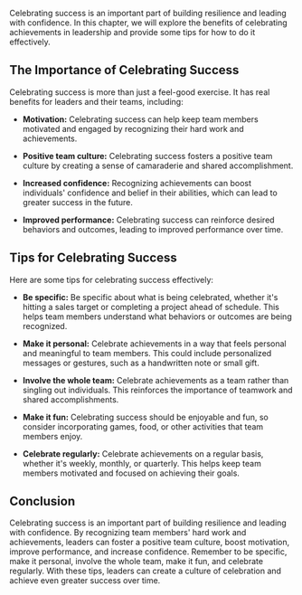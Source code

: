 
Celebrating success is an important part of building resilience and leading with confidence. In this chapter, we will explore the benefits of celebrating achievements in leadership and provide some tips for how to do it effectively.

The Importance of Celebrating Success
-------------------------------------

Celebrating success is more than just a feel-good exercise. It has real benefits for leaders and their teams, including:

* **Motivation:** Celebrating success can help keep team members motivated and engaged by recognizing their hard work and achievements.

* **Positive team culture:** Celebrating success fosters a positive team culture by creating a sense of camaraderie and shared accomplishment.

* **Increased confidence:** Recognizing achievements can boost individuals' confidence and belief in their abilities, which can lead to greater success in the future.

* **Improved performance:** Celebrating success can reinforce desired behaviors and outcomes, leading to improved performance over time.

Tips for Celebrating Success
----------------------------

Here are some tips for celebrating success effectively:

* **Be specific:** Be specific about what is being celebrated, whether it's hitting a sales target or completing a project ahead of schedule. This helps team members understand what behaviors or outcomes are being recognized.

* **Make it personal:** Celebrate achievements in a way that feels personal and meaningful to team members. This could include personalized messages or gestures, such as a handwritten note or small gift.

* **Involve the whole team:** Celebrate achievements as a team rather than singling out individuals. This reinforces the importance of teamwork and shared accomplishments.

* **Make it fun:** Celebrating success should be enjoyable and fun, so consider incorporating games, food, or other activities that team members enjoy.

* **Celebrate regularly:** Celebrate achievements on a regular basis, whether it's weekly, monthly, or quarterly. This helps keep team members motivated and focused on achieving their goals.

Conclusion
----------

Celebrating success is an important part of building resilience and leading with confidence. By recognizing team members' hard work and achievements, leaders can foster a positive team culture, boost motivation, improve performance, and increase confidence. Remember to be specific, make it personal, involve the whole team, make it fun, and celebrate regularly. With these tips, leaders can create a culture of celebration and achieve even greater success over time.
